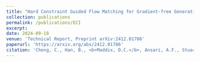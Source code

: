 ```yaml
---
title: "Hard Constraint Guided Flow Matching for Gradient-free Generation of PDE Solutions"
collection: publications
permalink: /publications/ECI
excerpt:
date: 2024-09-18
venue: 'Technical Report, Preprint arXiv:2412.01786'
paperurl: 'https://arxiv.org/abs/2412.01786'
citation: 'Cheng, C., Han, B., <b>Maddix, D.C.</b>, Ansari, A.F., Stuart, A., Mahoney, M.W., Wang, Y., (2024). &quot;Hard Constraint Guided Flow Matching for Gradient-free Generation of PDE Solutions.&quot; <i>Technical Report, Preprint arXiv:2412.01786, Under Review.</i>'
---
```

